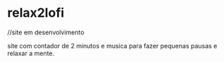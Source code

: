 ﻿# relax2lofi

//site em desenvolvimento

site com contador de 2 minutos e musica para fazer pequenas pausas e relaxar a mente. 
